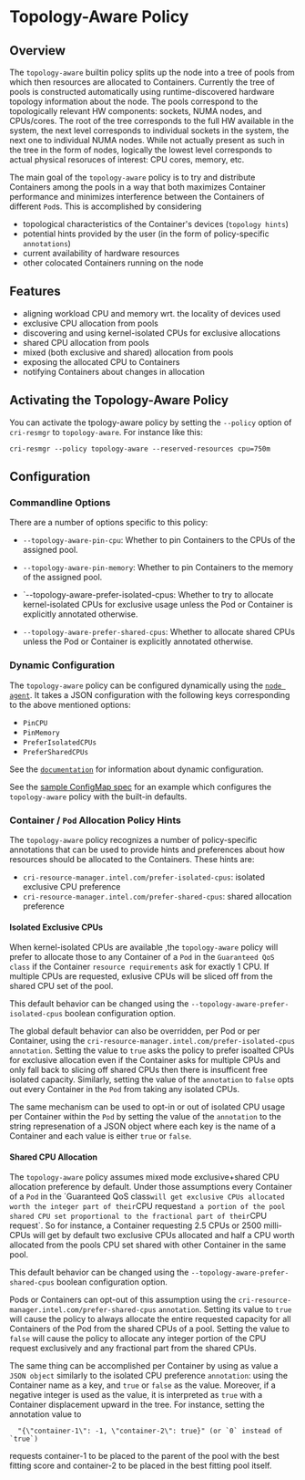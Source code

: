 # Topology-Aware Policy

## Overview

The `topology-aware` builtin policy splits up the node into a tree of pools from
which then resources are allocated to Containers. Currently the tree of pools is
constructed automatically using runtime-discovered hardware topology information
about the node. The pools correspond to the topologically relevant HW components:
sockets, NUMA nodes, and CPUs/cores. The root of the tree corresponds to the full
HW available in the system, the next level corresponds to individual sockets in the
system, the next one to individual NUMA nodes. While not actually present as such
in the tree in the form of nodes, logically the lowest level corresponds to actual
physical resoruces of interest: CPU cores, memory, etc.

The main goal of the `topology-aware` policy is to try and distribute Containers
among the pools in a way that both maximizes Container performance and minimizes
interference between the Containers of different `Pod`s. This is accomplished by
considering

- topological characteristics of the Container's devices (`topology hints`)
- potential hints provided by the user (in the form of policy-specific `annotations`)
- current availability of hardware resources
- other colocated Containers running on the node

## Features

- aligning workload CPU and memory wrt. the locality of devices used
- exclusive CPU allocation from pools
- discovering and using kernel-isolated CPUs for exclusive allocations
- shared CPU allocation from pools
- mixed (both exclusive and shared) allocation from pools
- exposing the allocated CPU to Containers
- notifying Containers about changes in allocation

## Activating the Topology-Aware Policy

You can activate the tpology-aware policy by setting the `--policy` option of
`cri-resmgr` to `topology-aware`. For instance like this:

```
cri-resmgr --policy topology-aware --reserved-resources cpu=750m
```

## Configuration

### Commandline Options

There are a number of options specific to this policy:

- `--topology-aware-pin-cpu`:
Whether to pin Containers to the CPUs of the assigned pool.

- `--topology-aware-pin-memory`:
Whether to pin Containers to the memory of the assigned pool.

- `--topology-aware-prefer-isolated-cpus:
Whether to try to allocate kernel-isolated CPUs for exclusive usage unless the Pod or Container
is explicitly annotated otherwise.

- `--topology-aware-prefer-shared-cpus`:
Whether to allocate shared CPUs unless the Pod or Container is explicitly annotated otherwise.

### Dynamic Configuration

The `topology-aware` policy can be configured dynamically using the
[`node agent`](/README.md#cri-resource-manager-node-agent). It takes
a JSON configuration with the following keys corresponding to the above
mentioned options:

- `PinCPU`
- `PinMemory`
- `PreferIsolatedCPUs`
- `PreferSharedCPUs`

See the [`documentation`](/README.md#dynamic-configuration) for information about
dynamic configuration.

See the [sample ConfigMap spec](/sample-configs/cri-resmgr-configmap.example.yaml)
for an example which configures the `topology-aware` policy with the built-in
defaults.

### Container / `Pod` Allocation Policy Hints

The `topology-aware` policy recognizes a number of policy-specific annotations
that can be used to provide hints and preferences about how resources should
be allocated to the Containers. These hints are:

- `cri-resource-manager.intel.com/prefer-isolated-cpus`: isolated exclusive CPU preference
- `cri-resource-manager.intel.com/prefer-shared-cpus`: shared allocation preference

#### Isolated Exclusive CPUs

When kernel-isolated CPUs are available ,the `topology-aware` policy will prefer
to allocate those to any Container of a `Pod` in the `Guaranteed QoS class` if
the Container `resource requirements` ask for exactly 1 CPU. If multiple CPUs are
requested, exlusive CPUs will be sliced off from the shared CPU set of the pool.

This default behavior can be changed using the `--topology-aware-prefer-isolated-cpus`
boolean configuration option.

The global default behavior can also be overridden, per Pod or per Container, using
the `cri-resource-manager.intel.com/prefer-isolated-cpus` `annotation`. Setting the
value to `true` asks the policy to prefer isoalted CPUs for exclusive allocation even
if the Container asks for multiple CPUs and only fall back to slicing off shared CPUs
then there is insufficent free isolated capacity. Similarly, setting the value of the
`annotation` to `false` opts out every Container in the `Pod` from taking any isolated
CPUs.

The same mechanism can be used to opt-in or out of isolated CPU usage per Container
within the `Pod` by setting the value of the `annotation` to the string represenation of
a JSON object where each key is the name of a Container and each value is either
`true` or `false`.

#### Shared CPU Allocation

The `topology-aware` policy assumes mixed mode exclusive+shared CPU allocation
preference by default. Under those assumptions every Container of a `Pod` in the
´Guaranteed QoS class` will get exclusive CPUs allocated worth the integer part
of their `CPU request` and a portion of the pool shared CPU set proportional to
the fractional part of their `CPU request`. So for instance, a Container requesting
2.5 CPUs or 2500 milli-CPUs will get by default two exclusive CPUs allocated and
half a CPU worth allocated from the pools CPU set shared with other Container in
the same pool.

This default behavior can be changed using the `--topology-aware-prefer-shared-cpus`
boolean configuration option.

Pods or Containers can opt-out of this assumption using the
`cri-resource-manager.intel.com/prefer-shared-cpus` `annotation`. Setting its value
to `true` will cause the policy to always allocate the entire requested capacity for
all Containers of the Pod from the shared CPUs of a pool. Setting the value to `false`
will cause the policy to allocate any integer portion of the CPU request exclusively
and any fractional part from the shared CPUs.

The same thing can be accomplished per Container by using as value a `JSON object`
similarly to the isolated CPU preference `annotation`: using the Container name as
a key, and `true` or `false` as the value. Moreover, if a negative integer is used
as the value, it is interpreted as `true` with a Container displacement upward in
the tree. For instance, setting the annotation value to

```
  "{\"container-1\": -1, \"container-2\": true}" (or `0` instead of `true`)
```

requests container-1 to be placed to the parent of the pool with the best fitting
score and container-2 to be placed in the best fitting pool itself.

